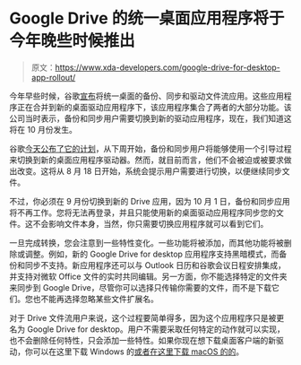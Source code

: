 # Google Drive 的统一桌面应用程序将于今年晚些时候推出

> 原文：<https://www.xda-developers.com/google-drive-for-desktop-app-rollout/>

今年早些时候，谷歌[宣布](https://www.xda-developers.com/google-drive-desktop-unified-solution/)将统一桌面的备份、同步和驱动文件流应用。这些应用程序正在合并到新的桌面驱动应用程序下，该应用程序集合了两者的大部分功能。该公司当时表示，备份和同步用户需要切换到新的驱动应用程序，现在，我们知道这将在 10 月份发生。

谷歌[今天公布了它的计划](https://workspaceupdates.googleblog.com/2021/07/google-drive-backup-and-sync-transition.html)，从下周开始，备份和同步用户将能够使用一个引导过程来切换到新的桌面应用程序驱动器。然而，就目前而言，他们不会被迫或被要求做出改变。这将从 8 月 18 日开始，系统会提示用户需要进行切换，以便继续同步文件。

不过，你必须在 9 月份切换到新的 Drive 应用，因为 10 月 1 日，备份和同步应用将不再工作。您将无法再登录，并且只能使用新的桌面驱动应用程序同步您的文件。这不会影响文件本身，当然，你只需要切换应用程序就可以看到它们。

一旦完成转换，您会注意到一些特性变化。一些功能将被添加，而其他功能将被删除或调整。例如，新的 Google Drive for desktop 应用程序支持黑暗模式，而备份和同步不支持。新应用程序还可以与 Outlook 日历和谷歌会议日程安排集成，并支持对微软 Office 文件的实时共同编辑。另一方面，你不能选择特定的文件夹来同步到 Google Drive，尽管你可以选择只传输你需要的文件，而不是下载它们。您也不能再选择忽略某些文件扩展名。

对于 Drive 文件流用户来说，这个过程要简单得多，因为这个应用程序只是被更名为 Google Drive for desktop。用户不需要采取任何特定的动作就可以实现，也不会删除任何特性，只会添加一些特性。如果你现在想下载桌面客户端的新驱动，你可以在这里下载 Windows 的[或者在这里下载 macOS 的](https://dl.google.com/drive-file-stream/GoogleDriveSetup.exe)[的](https://dl.google.com/drive-file-stream/GoogleDrive.dmg)。